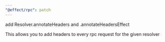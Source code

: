 ```yaml
---
"@effect/rpc": patch
---
```


add Resolver.annotateHeaders and .annotateHeadersEffect

This allows you to add headers to every rpc request for the given resolver
